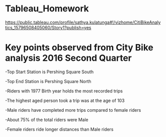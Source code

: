# Tableau_Homework

https://public.tableau.com/profile/sathya.kulatunga#!/vizhome/CitiBikeAnalytics_15796508405060/Story1?publish=yes



# Key points observed from City Bike analysis 2016 Second Quarter

-Top Start Station is Pershing Square South 


-Top End Station is Pershing Square North


-Riders with 1977 Birth year holds the most recorded trips


-The highest aged person took a trip was at the age of 103


-Male riders have completed more trips compared to female riders	


-About 75% of the total riders were Male


-Female riders ride longer distances than Male riders

